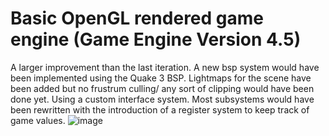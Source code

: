 # Basic OpenGL rendered game engine (Game Engine Version 4.5)

A larger improvement than the last iteration. A new bsp system would have been implemented using the Quake 3 BSP. Lightmaps for the scene have been added but no frustrum culling/
any sort of clipping would have been done yet. Using a custom interface system. Most subsystems would have been rewritten with the introduction of a register system to keep track of game values.
![image](https://github.com/user-attachments/assets/2dffff41-23f2-4324-a64b-eb06437e30fd)
